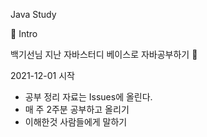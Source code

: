 Java Study

📌 Intro

백기선님 지난 자바스터디 베이스로 자바공부하기 👊  

2021-12-01 시작

- 공부 정리 자료는 Issues에 올린다.
- 매 주 2주분 공부하고 올리기
- 이해한것 사람들에게 말하기 
